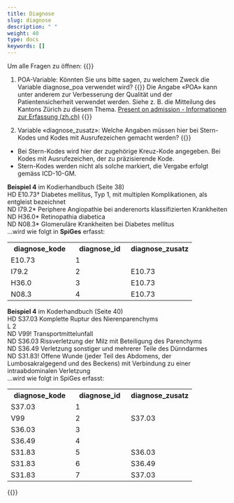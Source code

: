 ```yaml
---
title: Diagnose 
slug: diagnose
description: " "
weight: 40
type: docs
keywords: []
---
```


Um alle Fragen zu öffnen: {{<collapsibleGroupCommand groupId="diagnose">}}

1. POA-Variable: Könnten Sie uns bitte sagen, zu welchem Zweck die Variable diagnose_poa verwendet wird? 
{{<collapsibleBlock groupId="diagnose">}}
Die Angabe «POA» kann unter anderem zur Verbesserung der Qualität und der Patientensicherheit verwendet werden. Siehe z. B. die Mitteilung des Kantons Zürich zu diesem Thema. <a href="https://www.zh.ch/content/dam/zhweb/bilder-dokumente/themen/gesundheit/gesundheitsversorgung/spitaeler_kliniken/daten_und_statistik_der_listenspitaeler/datenerhebung/poa_informationen.pdf"> Present on admission - Informationen zur Erfassung (zh.ch)</a>
{{</collapsibleBlock>}}

2. Variable «diagnose_zusatz»: Welche Angaben müssen hier bei Stern-Kodes und Kodes mit Ausrufezeichen gemacht werden?
{{<collapsibleBlock groupId="diagnose">}}
<ul>
<li>	Bei Stern-Kodes wird hier der zugehörige Kreuz-Kode angegeben. Bei Kodes mit Ausrufezeichen, der zu präzisierende Kode. </li>
<li>	Stern-Kodes werden nicht als solche markiert, die Vergabe erfolgt gemäss ICD-10-GM. </li>
</ul>
<p>
<b>Beispiel 4</b> im Kodierhandbuch (Seite 38) <br />
HD E10.73† Diabetes mellitus, Typ 1, mit multiplen Komplikationen, als entgleist bezeichnet <br />
ND I79.2* Periphere Angiopathie bei anderenorts klassifizierten Krankheiten <br />
ND H36.0* Retinopathia diabetica <br />
ND N08.3* Glomeruläre Krankheiten bei Diabetes mellitus <br />
…wird wie folgt in <b>SpiGes</b> erfasst: <br />
<table style="width:100%">
  <tr>
    <th style="width:35%"> diagnose_kode </div></th>
    <th> diagnose_id </th>
    <th style="width:35%"> diagnose_zusatz </th>
  </tr>
  <tr>
    <td> E10.73 </td>
    <td> 1 </td>
    <td>  </td>
  </tr>
  <tr>
    <td> I79.2 </td>
    <td> 2 </td>
    <td> E10.73 </td>
  </tr>
  <tr>
    <td> H36.0 </td>
    <td> 3 </td>
    <td> E10.73 </td>
  </tr>
  <tr>
    <td> N08.3 </td>
    <td> 4 </td>
    <td> E10.73 </td>
  </tr>
</table>
</p>

<p>
<b>Beispiel 4</b> im Koderhandbuch (Seite 40) <br />
HD S37.03 Komplette Ruptur des Nierenparenchyms <br />
L 2 <br />
ND V99! Transportmittelunfall <br />
ND S36.03 Rissverletzung der Milz mit Beteiligung des Parenchyms <br />
ND S36.49 Verletzung sonstiger und mehrerer Teile des Dünndarmes <br />
ND S31.83! Offene Wunde (jeder Teil des Abdomens, der Lumbosakralgegend und des Beckens) mit Verbindung zu einer intraabdominalen Verletzung <br />
…wird wie folgt in SpiGes erfasst: <br />
<table style="width:100%">
  <tr>
    <th style="width:35%"> diagnose_kode </div></th>
    <th> diagnose_id </th>
    <th style="width:35%"> diagnose_zusatz </th>
  </tr>
  <tr>
    <td> S37.03 </td>
    <td> 1 </td>
    <td>  </td>
  </tr>
  <tr>
    <td> V99 </td>
    <td> 2 </td>
    <td> S37.03 </td>
  </tr>
  <tr>
    <td> S36.03 </td>
    <td> 3 </td>
    <td> </td>
  </tr>
  <tr>
    <td> S36.49 </td>
    <td> 4 </td>
    <td> </td>
  </tr>
  <tr>
    <td> S31.83 </td>
    <td> 5 </td>
    <td> S36.03 </td>
  </tr>
  <tr>
    <td> S31.83 </td>
    <td> 6 </td>
    <td> S36.49 </td>
  </tr>
  <tr>
    <td> S31.83 </td>
    <td> 7 </td>
    <td> S37.03 </td>
  </tr>
</table>
</p>
{{</collapsibleBlock>}}
